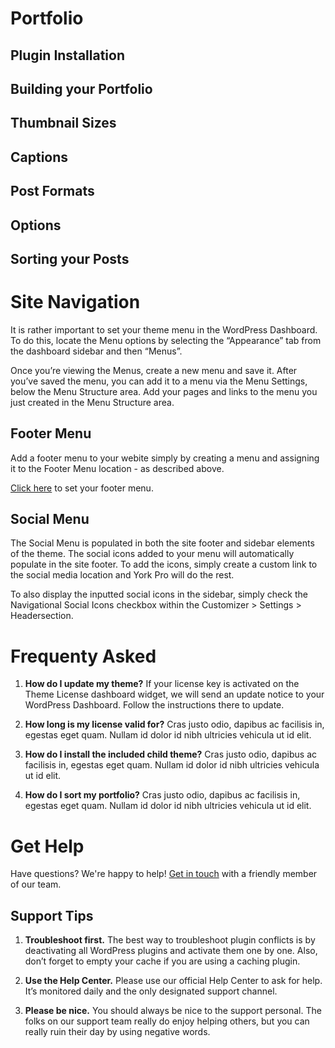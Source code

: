 



# Portfolio

## Plugin Installation 

## Building your Portfolio

## Thumbnail Sizes

## Captions

## Post Formats

## Options

## Sorting your Posts



# Site Navigation
It is rather important to set your theme menu in the WordPress Dashboard. To do this, locate the Menu options by selecting the “Appearance” tab from the dashboard sidebar and then “Menus”.

Once you’re viewing the Menus, create a new menu and save it. After you’ve saved the menu, you can add it to a menu via the Menu Settings, below the Menu Structure area. Add your pages and links to the menu you just created in the Menu Structure area.

## Footer Menu
Add a footer menu to your webite simply by creating a menu and assigning it to the Footer Menu location - as described above.

[Click here][1] to set your footer menu. 

## Social Menu
The Social Menu is populated in both the site footer and sidebar elements of the theme. The social icons added to your menu will automatically populate in the site footer. To add the icons, simply create a custom link to the social media location and York Pro will do the rest.

To also display the inputted social icons in the sidebar, simply check the Navigational Social Icons checkbox within the Customizer \> Settings \> Headersection.



# Frequenty Asked

1. **How do I update my theme?** If your license key is activated on the Theme License dashboard widget, we will send an update notice to your WordPress Dashboard. Follow the instructions there to update.

2. **How long is my license valid for?** Cras justo odio, dapibus ac facilisis in, egestas eget quam. Nullam id dolor id nibh ultricies vehicula ut id elit.

3. **How do I install the included child theme?** Cras justo odio, dapibus ac facilisis in, egestas eget quam. Nullam id dolor id nibh ultricies vehicula ut id elit.

3. **How do I sort my portfolio?** Cras justo odio, dapibus ac facilisis in, egestas eget quam. Nullam id dolor id nibh ultricies vehicula ut id elit.



# Get Help
Have questions? We're happy to help! [Get in touch][2] with a friendly member of our team. 

## Support Tips

1. **Troubleshoot first.** The best way to troubleshoot plugin conflicts is by deactivating all WordPress plugins and activate them one by one. Also, don’t forget to empty your cache if you are using a caching plugin.

2. **Use the Help Center.** Please use our official Help Center to ask for help. It’s monitored daily and the only designated support channel.

3. **Please be nice.** You should always be nice to the support personal. The folks on our support team really do enjoy helping others, but you can really ruin their day by using negative words.


[1]:	/wp-admin/nav-menus.php
[2]:	https://themebeans.com/support